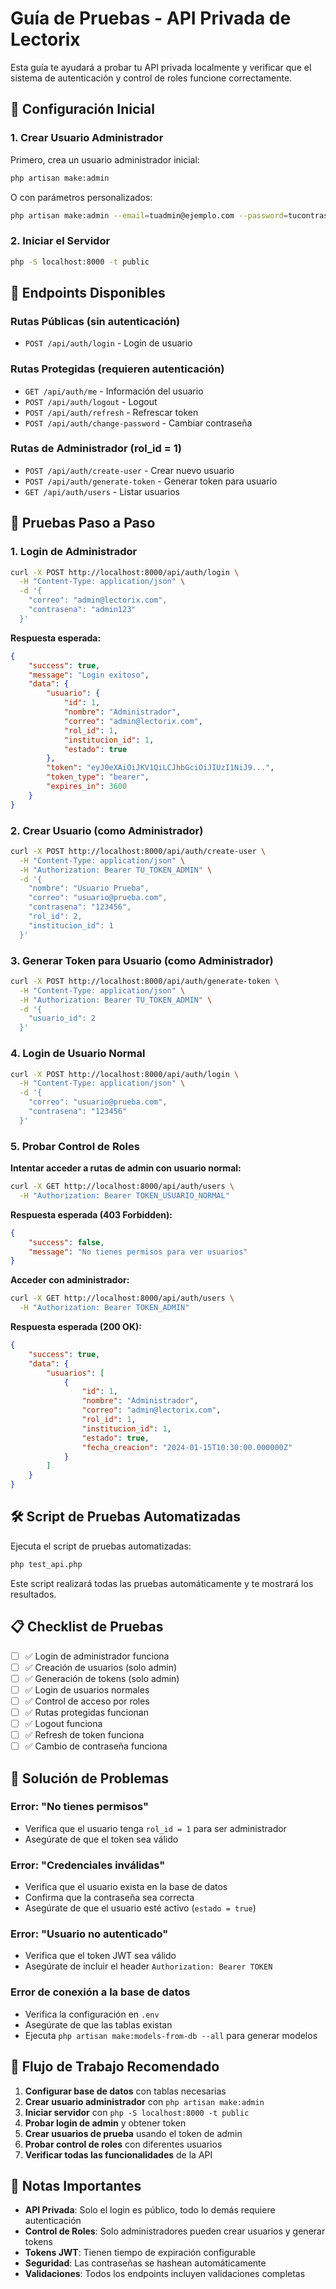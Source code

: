 # Guía de Pruebas - API Privada de Lectorix

Esta guía te ayudará a probar tu API privada localmente y verificar que el sistema de autenticación y control de roles funcione correctamente.

## 🚀 Configuración Inicial

### 1. Crear Usuario Administrador

Primero, crea un usuario administrador inicial:

```bash
php artisan make:admin
```

O con parámetros personalizados:

```bash
php artisan make:admin --email=tuadmin@ejemplo.com --password=tucontraseña --name="Tu Nombre"
```

### 2. Iniciar el Servidor

```bash
php -S localhost:8000 -t public
```

## 🔐 Endpoints Disponibles

### Rutas Públicas (sin autenticación)

-   `POST /api/auth/login` - Login de usuario

### Rutas Protegidas (requieren autenticación)

-   `GET /api/auth/me` - Información del usuario
-   `POST /api/auth/logout` - Logout
-   `POST /api/auth/refresh` - Refrescar token
-   `POST /api/auth/change-password` - Cambiar contraseña

### Rutas de Administrador (rol_id = 1)

-   `POST /api/auth/create-user` - Crear nuevo usuario
-   `POST /api/auth/generate-token` - Generar token para usuario
-   `GET /api/auth/users` - Listar usuarios

## 🧪 Pruebas Paso a Paso

### 1. Login de Administrador

```bash
curl -X POST http://localhost:8000/api/auth/login \
  -H "Content-Type: application/json" \
  -d '{
    "correo": "admin@lectorix.com",
    "contrasena": "admin123"
  }'
```

**Respuesta esperada:**

```json
{
    "success": true,
    "message": "Login exitoso",
    "data": {
        "usuario": {
            "id": 1,
            "nombre": "Administrador",
            "correo": "admin@lectorix.com",
            "rol_id": 1,
            "institucion_id": 1,
            "estado": true
        },
        "token": "eyJ0eXAiOiJKV1QiLCJhbGciOiJIUzI1NiJ9...",
        "token_type": "bearer",
        "expires_in": 3600
    }
}
```

### 2. Crear Usuario (como Administrador)

```bash
curl -X POST http://localhost:8000/api/auth/create-user \
  -H "Content-Type: application/json" \
  -H "Authorization: Bearer TU_TOKEN_ADMIN" \
  -d '{
    "nombre": "Usuario Prueba",
    "correo": "usuario@prueba.com",
    "contrasena": "123456",
    "rol_id": 2,
    "institucion_id": 1
  }'
```

### 3. Generar Token para Usuario (como Administrador)

```bash
curl -X POST http://localhost:8000/api/auth/generate-token \
  -H "Content-Type: application/json" \
  -H "Authorization: Bearer TU_TOKEN_ADMIN" \
  -d '{
    "usuario_id": 2
  }'
```

### 4. Login de Usuario Normal

```bash
curl -X POST http://localhost:8000/api/auth/login \
  -H "Content-Type: application/json" \
  -d '{
    "correo": "usuario@prueba.com",
    "contrasena": "123456"
  }'
```

### 5. Probar Control de Roles

**Intentar acceder a rutas de admin con usuario normal:**

```bash
curl -X GET http://localhost:8000/api/auth/users \
  -H "Authorization: Bearer TOKEN_USUARIO_NORMAL"
```

**Respuesta esperada (403 Forbidden):**

```json
{
    "success": false,
    "message": "No tienes permisos para ver usuarios"
}
```

**Acceder con administrador:**

```bash
curl -X GET http://localhost:8000/api/auth/users \
  -H "Authorization: Bearer TOKEN_ADMIN"
```

**Respuesta esperada (200 OK):**

```json
{
    "success": true,
    "data": {
        "usuarios": [
            {
                "id": 1,
                "nombre": "Administrador",
                "correo": "admin@lectorix.com",
                "rol_id": 1,
                "institucion_id": 1,
                "estado": true,
                "fecha_creacion": "2024-01-15T10:30:00.000000Z"
            }
        ]
    }
}
```

## 🛠️ Script de Pruebas Automatizadas

Ejecuta el script de pruebas automatizadas:

```bash
php test_api.php
```

Este script realizará todas las pruebas automáticamente y te mostrará los resultados.

## 📋 Checklist de Pruebas

-   [ ] ✅ Login de administrador funciona
-   [ ] ✅ Creación de usuarios (solo admin)
-   [ ] ✅ Generación de tokens (solo admin)
-   [ ] ✅ Login de usuarios normales
-   [ ] ✅ Control de acceso por roles
-   [ ] ✅ Rutas protegidas funcionan
-   [ ] ✅ Logout funciona
-   [ ] ✅ Refresh de token funciona
-   [ ] ✅ Cambio de contraseña funciona

## 🔧 Solución de Problemas

### Error: "No tienes permisos"

-   Verifica que el usuario tenga `rol_id = 1` para ser administrador
-   Asegúrate de que el token sea válido

### Error: "Credenciales inválidas"

-   Verifica que el usuario exista en la base de datos
-   Confirma que la contraseña sea correcta
-   Asegúrate de que el usuario esté activo (`estado = true`)

### Error: "Usuario no autenticado"

-   Verifica que el token JWT sea válido
-   Asegúrate de incluir el header `Authorization: Bearer TOKEN`

### Error de conexión a la base de datos

-   Verifica la configuración en `.env`
-   Asegúrate de que las tablas existan
-   Ejecuta `php artisan make:models-from-db --all` para generar modelos

## 🎯 Flujo de Trabajo Recomendado

1. **Configurar base de datos** con tablas necesarias
2. **Crear usuario administrador** con `php artisan make:admin`
3. **Iniciar servidor** con `php -S localhost:8000 -t public`
4. **Probar login de admin** y obtener token
5. **Crear usuarios de prueba** usando el token de admin
6. **Probar control de roles** con diferentes usuarios
7. **Verificar todas las funcionalidades** de la API

## 📝 Notas Importantes

-   **API Privada**: Solo el login es público, todo lo demás requiere autenticación
-   **Control de Roles**: Solo administradores pueden crear usuarios y generar tokens
-   **Tokens JWT**: Tienen tiempo de expiración configurable
-   **Seguridad**: Las contraseñas se hashean automáticamente
-   **Validaciones**: Todos los endpoints incluyen validaciones completas
